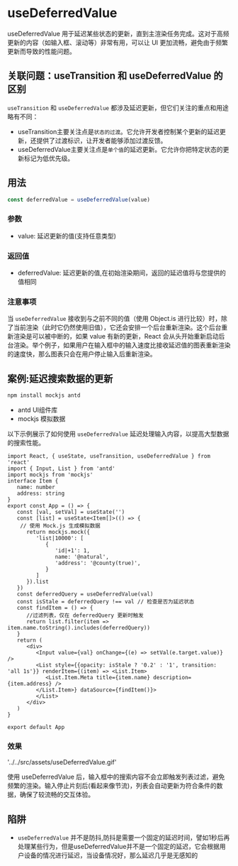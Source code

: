 # useDeferredValue

useDeferredValue 用于延迟某些状态的更新，直到主渲染任务完成。这对于高频更新的内容（如输入框、滚动等）非常有用，可以让 UI 更加流畅，避免由于频繁更新而导致的性能问题。

## 关联问题：useTransition 和 useDeferredValue 的区别

`useTransition` 和 `useDeferredValue` 都涉及延迟更新，但它们关注的重点和用途略有不同：

- useTransition主要关注点是`状态的过渡`。它允许开发者控制某个更新的延迟更新，还提供了过渡标识，让开发者能够添加过渡反馈。
- useDeferredValue主要关注点是`单个值`的延迟更新。它允许你把特定状态的更新标记为低优先级。

## 用法

```ts
const deferredValue = useDeferredValue(value)
```

### 参数

- value: 延迟更新的值(支持任意类型)

### 返回值

- deferredValue: 延迟更新的值,在初始渲染期间，返回的延迟值将与您提供的值相同

### 注意事项

当 `useDeferredValue` 接收到与之前不同的值（使用 Object.is 进行比较）时，除了当前渲染（此时它仍然使用旧值），它还会安排一个后台重新渲染。这个后台重新渲染是可以被中断的，如果 value 有新的更新，React 会从头开始重新启动后台渲染。举个例子，如果用户在输入框中的输入速度比接收延迟值的图表重新渲染的速度快，那么图表只会在用户停止输入后重新渲染。

## 案例:延迟搜索数据的更新

```sh
npm install mockjs antd
```

- antd UI组件库
- mockjs 模拟数据

以下示例展示了如何使用 `useDeferredValue` 延迟处理输入内容，以提高大型数据的搜索性能。

```tsx
import React, { useState, useTransition, useDeferredValue } from 'react'
import { Input, List } from 'antd'
import mockjs from 'mockjs'
interface Item {
   name: number
   address: string
}
export const App = () => {
   const [val, setVal] = useState('')
   const [list] = useState<Item[]>(() => {
    // 使用 Mock.js 生成模拟数据
      return mockjs.mock({
         'list|10000': [
            {
               'id|+1': 1,
               name: '@natural',
               'address': '@county(true)',
            }
         ]
      }).list
   })
   const deferredQuery = useDeferredValue(val)
   const isStale = deferredQuery !== val // 检查是否为延迟状态
   const findItem = () => {
      //过滤列表，仅在 deferredQuery 更新时触发
      return list.filter(item => item.name.toString().includes(deferredQuery))
   }
   return (
      <div>
         <Input value={val} onChange={(e) => setVal(e.target.value)} />
         <List style={{opacity: isStale ? '0.2' : '1', transition: 'all 1s'}} renderItem={(item) => <List.Item>
            <List.Item.Meta title={item.name} description={item.address} />
         </List.Item>} dataSource={findItem()}>
         </List>
      </div>
   )
}

export default App
```

### 效果

'../../src/assets/useDeferredValue.gif'

使用 useDeferredValue 后，输入框中的搜索内容不会立即触发列表过滤，避免频繁的渲染。输入停止片刻后(看起来像节流)，列表会自动更新为符合条件的数据，确保了较流畅的交互体验。

## 陷阱

- `useDeferredValue` 并不是防抖,防抖是需要一个固定的延迟时间，譬如1秒后再处理某些行为，但是useDeferredValue并不是一个固定的延迟，它会根据用户设备的情况进行延迟，当设备情况好，那么延迟几乎是无感知的
